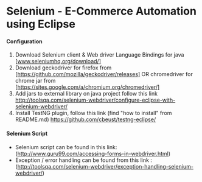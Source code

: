 # Selenium - E-Commerce Automation using Eclipse 
#### **Configuration**

 1. Download Selenium client & Web driver Language Bindings for java [www.seleniumhq.org/download/]
 2. Download geckodriver for firefox from [https://github.com/mozilla/geckodriver/releases] OR chromedriver for chrome jar from [https://sites.google.com/a/chromium.org/chromedriver/]
 3. Add jars to external library on java project follow this link http://toolsqa.com/selenium-webdriver/configure-eclipse-with-selenium-webdriver/
 4. Install TestNG plugin, follow this link (find "how to install" from README.md) https://github.com/cbeust/testng-eclipse/




#### **Selenium Script**

- Selenium script can be found in this link: (http://www.guru99.com/accessing-forms-in-webdriver.html)
- Exception / error handling can be found from this link : (http://toolsqa.com/selenium-webdriver/exception-handling-selenium-webdriver/)

